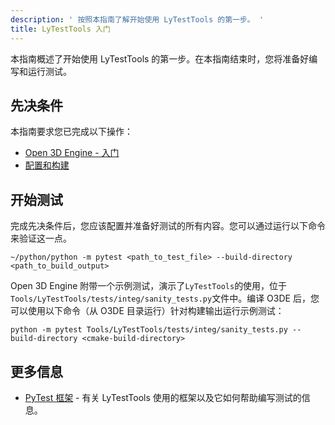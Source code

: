 ```yaml
---
description: ' 按照本指南了解开始使用 LyTestTools 的第一步。 '
title: LyTestTools 入门
---
```


本指南概述了开始使用 LyTestTools 的第一步。在本指南结束时，您将准备好编写和运行测试。

## 先决条件

本指南要求您已完成以下操作：

 * [Open 3D Engine - 入门](/docs/user-guide)
 * [配置和构建](/docs/user-guide/build/configure-and-build)

## 开始测试

完成先决条件后，您应该配置并准备好测试的所有内容。您可以通过运行以下命令来验证这一点。

```shell
~/python/python -m pytest <path_to_test_file> --build-directory <path_to_build_output>
```

Open 3D Engine 附带一个示例测试，演示了`LyTestTools`的使用，位于`Tools/LyTestTools/tests/integ/sanity_tests.py`文件中。编译 O3DE 后，您可以使用以下命令（从 O3DE 目录运行）针对构建输出运行示例测试：

```shell
python -m pytest Tools/LyTestTools/tests/integ/sanity_tests.py --build-directory <cmake-build-directory>
```

## 更多信息

* [PyTest 框架](https://docs.pytest.org/) - 有关 LyTestTools 使用的框架以及它如何帮助编写测试的信息。
